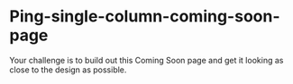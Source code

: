 # Ping-single-column-coming-soon-page
Your challenge is to build out this Coming Soon page and get it looking as close to the design as possible.
